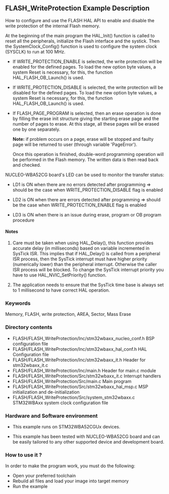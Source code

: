 ## <b>FLASH_WriteProtection Example Description</b>

How to configure and use the FLASH HAL API to enable and disable the write
protection of the internal Flash memory.

At the beginning of the main program the HAL_Init() function is called to reset
all the peripherals, initialize the Flash interface and the systick.
Then the SystemClock_Config() function is used to configure the system clock (SYSCLK)
to run at 100 MHz.

  - If WRITE_PROTECTION_ENABLE is selected, the write protection will be enabled
    for the defined pages.
    To load the new option byte values, a system Reset is necessary, for this, the
    function HAL_FLASH_OB_Launch() is used.

  - If WRITE_PROTECTION_DISABLE is selected, the write protection will be disabled
    for the defined pages.
    To load the new option byte values, a system Reset is necessary, for this, the
    function HAL_FLASH_OB_Launch() is used.

  - If FLASH_PAGE_PROGRAM is selected, then an erase operation is done by filling
    the erase init structure giving the starting erase page and the number of
    pages to erase. At this stage, all these pages will be erased one by one separately.

    **Note:** if problem occurs on a page, erase will be stopped and faulty page will
    be returned to user (through variable 'PageError').

    Once this operation is finished, double-word programming operation will be performed
    in the Flash memory. The written data is then read back and checked.

NUCLEO-WBA52CG board's LED can be used to monitor the transfer status:

 - LD1 is ON when there are no errors detected after programming
    => should be the case when WRITE_PROTECTION_DISABLE flag is enabled

 - LD2 is ON when there are errors detected after programming
    => should be the case when WRITE_PROTECTION_ENABLE flag is enabled

 - LD3 is ON when there is an issue during erase, program or OB program procedure

#### <b>Notes</b>

 1. Care must be taken when using HAL_Delay(), this function provides accurate
    delay (in milliseconds) based on variable incremented in SysTick ISR. This
    implies that if HAL_Delay() is called from a peripheral ISR process, then
    the SysTick interrupt must have higher priority (numerically lower)
    than the peripheral interrupt. Otherwise the caller ISR process will be blocked.
    To change the SysTick interrupt priority you have to use HAL_NVIC_SetPriority() function.

 2. The application needs to ensure that the SysTick time base is always set to 1 millisecond
    to have correct HAL operation.

### <b>Keywords</b>

Memory, FLASH, write protection, AREA, Sector, Mass Erase

### <b>Directory contents</b>

  - FLASH/FLASH_WriteProtection/Inc/stm32wbaxx_nucleo_conf.h     BSP configuration file
  - FLASH/FLASH_WriteProtection/Inc/stm32wbaxx_hal_conf.h        HAL Configuration file
  - FLASH/FLASH_WriteProtection/Inc/stm32wbaxx_it.h              Header for stm32wbaxx_it.c
  - FLASH/FLASH_WriteProtection/Inc/main.h                       Header for main.c module
  - FLASH/FLASH_WriteProtection/Src/stm32wbaxx_it.c              Interrupt handlers
  - FLASH/FLASH_WriteProtection/Src/main.c                       Main program
  - FLASH/FLASH_WriteProtection/Src/stm32wbaxx_hal_msp.c         MSP initialization and de-initialization
  - FLASH/FLASH_WriteProtection/Src/system_stm32wbaxx.c          STM32WBAxx system clock configuration file

### <b>Hardware and Software environment</b>

  - This example runs on STM32WBA52CGUx devices.

  - This example has been tested with NUCLEO-WBA52CG board and can be
    easily tailored to any other supported device and development board.

### <b>How to use it ?</b>

In order to make the program work, you must do the following:

 - Open your preferred toolchain
 - Rebuild all files and load your image into target memory
 - Run the example

